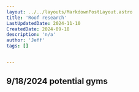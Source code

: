 ```yaml
---
layout: ../../layouts/MarkdownPostLayout.astro
title: 'Roof research'
LastUpdatedDate: 2024-11-10
CreatedDate: 2024-09-18
description: 'n/a'
author: 'Jeff'
tags: []


---
```



## 9/18/2024 potential gyms

